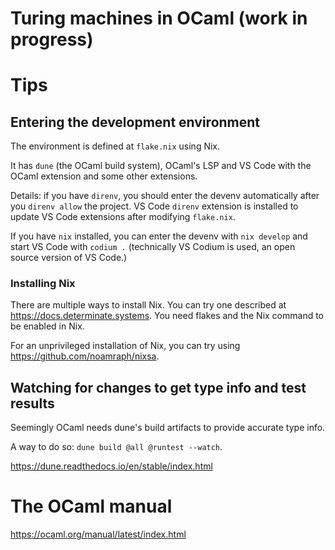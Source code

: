 # Turing machines in OCaml (work in progress)

# Tips

## Entering the development environment

The environment is defined at `flake.nix` using Nix.

It has `dune` (the OCaml build system), OCaml's LSP and VS Code with the OCaml extension and some other extensions.

Details: if you have `direnv`, you should enter the devenv automatically after you `direnv allow` the project. VS Code `direnv` extension is installed to update VS Code extensions after modifying `flake.nix`.

If you have `nix` installed, you can enter the devenv with `nix develop` and start VS Code with `codium .` (technically VS Codium is used, an open source version of VS Code.)

### Installing Nix

There are multiple ways to install Nix. You can try one described at https://docs.determinate.systems. You need flakes and the Nix command to be enabled in Nix.

For an unprivileged installation of Nix, you can try using https://github.com/noamraph/nixsa.

## Watching for changes to get type info and test results

Seemingly OCaml needs dune's build artifacts to provide accurate type info.

A way to do so: `dune build @all @runtest --watch`.

https://dune.readthedocs.io/en/stable/index.html

# The OCaml manual

https://ocaml.org/manual/latest/index.html
